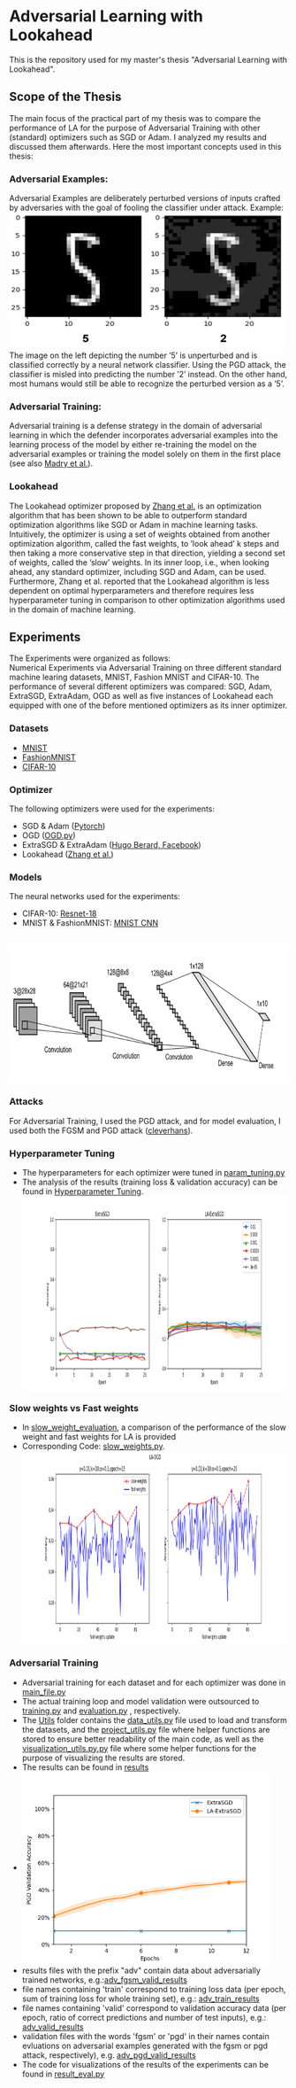 # Adversarial Learning with Lookahead
This is the repository used for my master's thesis "Adversarial Learning with Lookahead". <br>

## Scope of the Thesis
The main focus of the practical part of my thesis was to compare the performance of LA for the purpose of Adversarial Training with other (standard) optimizers such as SGD or Adam. I analyzed my results and discussed them afterwards. Here the most important concepts used in this thesis:
### Adversarial Examples:
Adversarial Examples are deliberately perturbed versions of inputs crafted by adversaries with the goal of fooling the classifier under attack. Example:<br> 
<img src="https://github.com/neuhart/Adversarial_Learning_LA_Alg/blob/main/Images/MNIST_5_plots_miscl_as_2_withLabels.png" height="250" width="500" align="center"> <br>
The image on the left depicting the number ’5’ is unperturbed and is classified correctly by a neural network classifier. Using the PGD attack, the classifier is
misled into predicting the number ’2’ instead. On the other hand, most humans would still be able to recognize the perturbed version as a ’5’.
### Adversarial Training:
Adversarial training is a defense strategy in the domain of adversarial learning in which the defender incorporates adversarial
examples into the learning process of the model by either re-training the model on the adversarial examples or training the model solely on them in the first place (see also <a href="https://arxiv.org/abs/1706.06083">Madry et al.</a>). 
<br>
### Lookahead
The Lookahead optimizer proposed by <a href="https://www.cs.toronto.edu/~hinton/absps/lookahead.pdf">Zhang et al.</a> is an optimization algorithm that
has been shown to be able to outperform standard optimization algorithms like SGD
or Adam in machine learning tasks. Intuitively, the optimizer is using a set of weights
obtained from another optimization algorithm, called the fast weights, to ’look ahead’
k steps and then taking a more conservative step in that direction, yielding a second
set of weights, called the ’slow’ weights. In its inner loop, i.e., when looking ahead, any
standard optimizer, including SGD and Adam, can be used. Furthermore, Zhang et al.
reported that the Lookahead algorithm is less dependent on optimal hyperparameters
and therefore requires less hyperparameter tuning in comparison to other optimization
algorithms used in the domain of machine learning.

## Experiments
The Experiments were organized as follows: <br>
Numerical Experiments via Adversarial Training on three different standard machine learing datasets, MNIST, Fashion MNIST and CIFAR-10. The performance of several different optimizers was compared: SGD, Adam, ExtraSGD, ExtraAdam, OGD as well as five instances of Lookahead each equipped with one of the before mentioned optimizers as its inner optimizer.
### Datasets 
- <a href="https://pytorch.org/vision/stable/generated/torchvision.datasets.MNIST.html#torchvision.datasets.MNIST">MNIST</a>
- <a href="https://pytorch.org/vision/stable/generated/torchvision.datasets.FashionMNIST.html#torchvision.datasets.FashionMNIST">FashionMNIST</a>
- <a href="https://pytorch.org/vision/stable/generated/torchvision.datasets.CIFAR10.html#torchvision.datasets.CIFAR10">CIFAR-10</a>

### Optimizer
The following optimizers were used for the experiments:
- SGD & Adam (<a href="https://pytorch.org/docs/stable/optim.html">Pytorch</a>)
- OGD (<a href="https://github.com/neuhart/Adversarial_Learning_LA_Alg/tree/main/Optimizer/OGD.py">OGD.py</a>) 
- ExtraSGD & ExtraAdam (<a href="https://github.com/GauthierGidel/Variational-Inequality-GAN/blob/master/optim/extragradient.py">Hugo Berard, Facebook</a>) 
- Lookahead (<a href="https://github.com/michaelrzhang/lookahead">Zhang et al.</a>)

### Models 
The neural networks used for the experiments:
- CIFAR-10:  <a href="https://pytorch.org/vision/stable/models/generated/torchvision.models.resnet18.html#torchvision.models.resnet18">Resnet-18</a>
- MNIST & FashionMNIST: <a href="https://github.com/neuhart/Adversarial_Learning_LA_Alg/tree/main/Models">MNIST CNN</a>
<br>
<img src="https://github.com/neuhart/Adversarial_Learning_LA_Alg/blob/main/Images/MNIST_CNN.png" height="250" width="600" align="center"> <br>

### Attacks
For Adversarial Training, I used the PGD attack, and for model evaluation, I used both the FGSM and PGD attack (<a href="https://github.com/cleverhans-lab/cleverhans">cleverhans</a>).

### Hyperparameter Tuning
- The hyperparameters for each optimizer were tuned in  <a href="https://github.com/neuhart/Adversarial_Learning_LA_Alg/blob/main/param_tuning.py">param_tuning.py</a>
- The analysis of the results (training loss & validation accuracy) can be found in <a href="https://github.com/neuhart/Adversarial_Learning_LA_Alg/tree/main/Hyperparam_tuning">Hyperparameter Tuning</a>. <br>
<img src="https://github.com/neuhart/Adversarial_Learning_LA_Alg/blob/main/Hyperparam_tuning/Analysis/CIFAR10/LR_robustness/adv_pgd_valid_results_mean_std/ExtraSGD.png" height="350" width="1000" align="center"> <br>

### Slow weights vs Fast weights
- In <a href="https://github.com/neuhart/Adversarial_Learning_LA_Alg/tree/main/slow_weight_evaluation">slow_weight_evaluation</a>, a comparison of the performance of the slow weight and fast weights for LA is provided 
- Corresponding Code: <a href="https://github.com/neuhart/Adversarial_Learning_LA_Alg/blob/main/slow_weights.py">slow_weights.py</a>. <br>
<img src="https://github.com/neuhart/Adversarial_Learning_LA_Alg/blob/main/slow_weight_evaluation/Analysis/CIFAR10/adv_pgd_valid_slow/LA-OGD.png" height="350" width="1000" align="center"> <br>


### Adversarial Training
- Adversarial training for each dataset and for each optimizer was done in <a href="https://github.com/neuhart/Adversarial_Learning_LA_Alg/blob/main/main_file.py">main_file.py</a>
- The actual training loop and model validation were outsourced to <a href="https://github.com/neuhart/Adversarial_Learning_LA_Alg/blob/main/training.py">training.py</a> and <a href="https://github.com/neuhart/Adversarial_Learning_LA_Alg/blob/main/evaluation.py">evaluation.py</a> , respectively.
- The <a href="https://github.com/neuhart/Adversarial_Learning_LA_Alg/tree/main/Utils">Utils</a> folder contains the <a href="https://github.com/neuhart/Adversarial_Learning_LA_Alg/blob/main/Utils/data_utils.py">data_utils.py</a> file used to load and transform the datasets, and 
the <a href="https://github.com/neuhart/Adversarial_Learning_LA_Alg/blob/main/Utils/project_utils.py">project_utils.py</a> file where helper functions are stored to ensure better readability of the main code, as well as the <a href="https://github.com/neuhart/Adversarial_Learning_LA_Alg/blob/main/Utils/visualization_utils.py.py">visualization_utils.py.py</a> file where some helper functions for the purpose of visualizing the results are stored.
- The results can be found in <a href="https://github.com/neuhart/Adversarial_Learning_LA_Alg/tree/main/results">results</a> <br>
- <img src="https://github.com/neuhart/Adversarial_Learning_LA_Alg/blob/main/results/Analysis/FashionMNIST/ExtraSGD.png" height="350" width="450" align="center"> <br>
- results files with the prefix "adv" contain data about adversarially trained networks, e.g.:<a href="adv_fgsm_valid_results">adv_fgsm_valid_results</a>
- file names containing 'train' correspond to training loss data (per epoch, sum of training loss for whole training set), e.g.: <a href="https://github.com/neuhart/Adversarial_Learning_LA_Alg/tree/main/results/CIFAR10/adv_train_results">adv_train_results</a>
- file names containing 'valid' correspond to validation accuracy data (per epoch, ratio of correct predictions and number of test inputs), e.g.: <a href="https://github.com/neuhart/Adversarial_Learning_LA_Alg/tree/main/results/CIFAR10/adv_valid_results">adv_valid_results</a>
- validation files with the words 'fgsm' or 'pgd' in their names contain evluations on adversarial examples generated with the fgsm or pgd attack, respectively), e.g. <a href="https://github.com/neuhart/Adversarial_Learning_LA_Alg/tree/main/results/CIFAR10/adv_pgd_valid_results">adv_pgd_valid_results</a>
- The code for visualizations of the results of the experiments can be found in <a href="https://github.com/neuhart/Adversarial_Learning_LA_Alg/blob/main/result_eval.py">result_eval.py</a>

<a href="url"></a>
